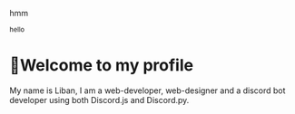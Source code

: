 <p>hmm</p>
<small>hello</small>

<h1>👋Welcome to my profile</h1>
<div>
My name is Liban, I am a web-developer, web-designer and a discord bot developer using both Discord.js and Discord.py.

